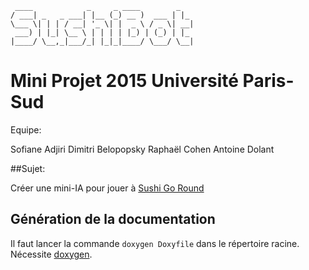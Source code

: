 ```
 ____            _     _ ____        _   
/ ___| _   _ ___| |__ (_) __ )  ___ | |_ 
\___ \| | | / __| '_ \| |  _ \ / _ \| __|
 ___) | |_| \__ \ | | | | |_) | (_) | |_ 
|____/ \__,_|___/_| |_|_|____/ \___/ \__|
```

# Mini Projet 2015 Université Paris-Sud

Equipe:

Sofiane Adjiri
Dimitri Belopopsky
Raphaël Cohen
Antoine Dolant

##Sujet:

Créer une mini-IA pour jouer à [Sushi Go Round](http://www.miniclip.com/games/sushi-go-round/en/)

## Génération de la documentation

Il faut lancer la commande `doxygen Doxyfile` dans le répertoire racine. Nécessite [doxygen](http://www.stack.nl/~dimitri/doxygen/index.html).




